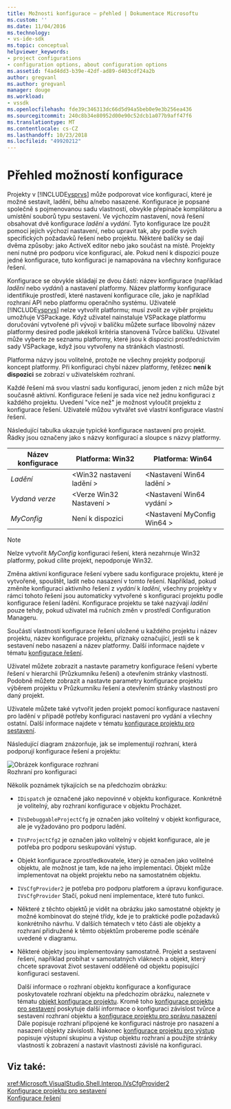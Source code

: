 ```yaml
---
title: Možnosti konfigurace – přehled | Dokumentace Microsoftu
ms.custom: ''
ms.date: 11/04/2016
ms.technology:
- vs-ide-sdk
ms.topic: conceptual
helpviewer_keywords:
- project configurations
- configuration options, about configuration options
ms.assetid: f4ad4dd3-b39e-42df-ad89-d403cdf24a2b
author: gregvanl
ms.author: gregvanl
manager: douge
ms.workload:
- vssdk
ms.openlocfilehash: fde39c346313dc66d5d94a5beb0e9e3b256ea436
ms.sourcegitcommit: 240c8b34e80952d00e90c52dcb1a077b9aff47f6
ms.translationtype: MT
ms.contentlocale: cs-CZ
ms.lasthandoff: 10/23/2018
ms.locfileid: "49920212"
---
```

# <a name="configuration-options-overview"></a>Přehled možností konfigurace
Projekty v [!INCLUDE[vsprvs](../../code-quality/includes/vsprvs_md.md)] může podporovat více konfigurací, které je možné sestavit, ladění, běhu a/nebo nasazené. Konfigurace je popsané společně s pojmenovanou sadu vlastností, obvykle přepínače kompilátoru a umístění souborů typu sestavení. Ve výchozím nastavení, nová řešení obsahovat dvě konfigurace *ladění* a *vydání*. Tyto konfigurace lze použít pomocí jejich výchozí nastavení, nebo upravit tak, aby podle svých specifických požadavků řešení nebo projektu. Některé balíčky se dají dvěma způsoby: jako ActiveX editor nebo jako součást na místě. Projekty není nutné pro podporu více konfigurací, ale. Pokud není k dispozici pouze jedné konfigurace, tuto konfiguraci je namapována na všechny konfigurace řešení.  
  
 Konfigurace se obvykle skládají ze dvou částí: název konfigurace (například *ladění* nebo *vydání*) a nastavení platformy. Název platformy konfigurace identifikuje prostředí, které nastavení konfigurace cíle, jako je například rozhraní API nebo platformu operačního systému. Uživatelé [!INCLUDE[vsprvs](../../code-quality/includes/vsprvs_md.md)] nelze vytvořit platformu; musí zvolit ze výběr projektu umožňuje VSPackage. Když uživatel nainstaluje VSPackage platformu doručování vytvořené při vývoji v balíčku můžete surface libovolný název platformy desired podle jakékoli kritéria stanovená Tvůrce balíčku. Uživatel může vyberte ze seznamu platformy, které jsou k dispozici prostřednictvím sady VSPackage, když jsou vytvořeny na stránkách vlastností.  
  
 Platforma názvy jsou volitelné, protože ne všechny projekty podporují koncept platformy. Při konfiguraci chybí název platformy, řetězec **není k dispozici** se zobrazí v uživatelském rozhraní.  
  
 Každé řešení má svou vlastní sadu konfigurací, jenom jeden z nich může být současně aktivní. Konfigurace řešení je sada více než jednu konfiguraci z každého projektu. Uvedení "více než" je možnost vyloučit projektu z konfigurace řešení. Uživatelé můžou vytvářet své vlastní konfigurace vlastní řešení.  
  
 Následující tabulka ukazuje typické konfigurace nastavení pro projekt. Řádky jsou označeny jako s názvy konfigurací a sloupce s názvy platformy.  
  
|Název konfigurace|Platforma: Win32|Platforma: Win64|  
|------------------------|----------------------|----------------------|  
|*Ladění*|\<Win32 nastavení ladění >|\<Nastavení Win64 ladění >|  
|*Vydaná verze*|\<Verze Win32 Nastavení >|\<Nastavení Win64 vydání >|  
|*MyConfig*|Není k dispozici|\<Nastavení MyConfig Win64 >|  
  
> [!NOTE]
>  Nelze vytvořit *MyConfig* konfiguraci řešení, která nezahrnuje Win32 platformy, pokud cílíte projekt, nepodporuje Win32.  
  
 Změna aktivní konfigurace řešení vybere sadu konfigurace projektu, které je vytvořené, spouštět, ladit nebo nasazení v tomto řešení. Například, pokud změníte konfiguraci aktivního řešení z *vydání* k *ladění*, všechny projekty v rámci tohoto řešení jsou automaticky vytvořené s konfigurací projektu podle konfigurace řešení ladění. Konfigurace projektu se také nazývají *ladění* pouze tehdy, pokud uživatel má ručních změn v prostředí Configuration Manageru.  
  
 Součástí vlastností konfigurace řešení uložené u každého projektu i název projektu, název konfigurace projektu, příznaky označující, jestli se k sestavení nebo nasazení a název platformy. Další informace najdete v tématu [konfigurace řešení](../../extensibility/internals/solution-configuration.md).  
  
 Uživatel můžete zobrazit a nastavte parametry konfigurace řešení vyberte řešení v hierarchii (Průzkumníku řešení) a otevřením stránky vlastností. Podobně můžete zobrazit a nastavte parametry konfigurace projektu výběrem projektu v Průzkumníku řešení a otevřením stránky vlastností pro daný projekt.  
  
 Uživatele můžete také vytvořit jeden projekt pomocí konfigurace nastavení pro ladění v případě potřeby konfiguraci nastavení pro vydání a všechny ostatní. Další informace najdete v tématu [konfigurace projektu pro sestavení](../../extensibility/internals/project-configuration-for-building.md).  
  
 Následující diagram znázorňuje, jak se implementují rozhraní, která podporují konfigurace řešení a projektu:  
  
 ![Obrázek konfigurace rozhraní](../../extensibility/internals/media/vsconfiginterfaces.gif "vsConfigInterfaces")  
Rozhraní pro konfiguraci  
  
 Několik poznámek týkajících se na předchozím obrázku:  
  
- `IDispatch` je označené jako nepovinné v objektu konfigurace. Konkrétně je volitelný, aby rozhraní konfigurace v objektu Procházet.  
  
- `IVsDebuggableProjectCfg` je označen jako volitelný v objekt konfigurace, ale je vyžadováno pro podporu ladění.  
  
- `IVsProjectCfg2` je označen jako volitelný v objekt konfigurace, ale je potřeba pro podporu seskupování výstup.  
  
- Objekt konfigurace zprostředkovatele, který je označen jako volitelné objektu, ale možnost je tam, kde na jeho implementaci. Objekt může implementovat na objekt projektu nebo na samostatném objektu.  
  
- `IVsCfgProvider2` je potřeba pro podporu platforem a úpravu konfigurace. `IVsCfgProvider` Stačí, pokud není implementace, které tuto funkci.  
  
- Některé z těchto objektů je vidět na obrázku jako samostatné objekty je možné kombinovat do stejné třídy, kde je to praktické podle požadavků konkrétního návrhu. V dalších tématech v této části ale objekty a rozhraní přidružené k těmto objektům probereme podle scénáře uvedené v diagramu.  
  
- Některé objekty jsou implementovány samostatně. Projekt a sestavení řešení, například probíhat v samostatných vláknech a objekt, který chcete spravovat život sestavení odděleně od objektu popisující konfiguraci sestavení.  
  
  Další informace o rozhraní objektu konfigurace a konfigurace poskytovatele rozhraní objektu na předchozím obrázku, naleznete v tématu [objekt konfigurace projektu](../../extensibility/internals/project-configuration-object.md). Kromě toho [konfigurace projektu pro sestavení](../../extensibility/internals/project-configuration-for-building.md) poskytuje další informace o konfiguraci závislost tvůrce a sestavení rozhraní objektu a [konfigurace projektu pro správu nasazení](../../extensibility/internals/project-configuration-for-managing-deployment.md) Dále popisuje rozhraní připojené ke konfiguraci nástroje pro nasazení a nasazení objekty závislosti. Nakonec [konfigurace projektu pro výstup](../../extensibility/internals/project-configuration-for-output.md) popisuje výstupní skupinu a výstup objektu rozhraní a použijte stránky vlastností k zobrazení a nastavit vlastnosti závislé na konfiguraci.  
  
## <a name="see-also"></a>Viz také:  
 <xref:Microsoft.VisualStudio.Shell.Interop.IVsCfgProvider2>   
 [Konfigurace projektu pro sestavení](../../extensibility/internals/project-configuration-for-building.md)   
 [Konfigurace řešení](../../extensibility/internals/solution-configuration.md)